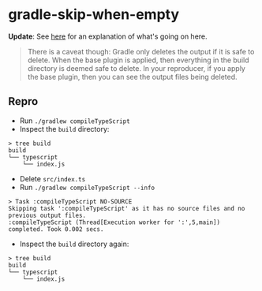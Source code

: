 # gradle-skip-when-empty 

**Update**: See [here](https://github.com/gradle/gradle/issues/9125#issuecomment-1144924302) for an explanation of what's going on here.

> There is a caveat though: Gradle only deletes the output if it is safe to delete. When the base plugin is applied, then everything in the build directory is deemed safe to delete. In your reproducer, if you apply the base plugin, then you can see the output files being deleted.

## Repro
+ Run `./gradlew compileTypeScript`
+ Inspect the `build` directory: 

```
> tree build
build
└── typescript
    └── index.js
```

+ Delete `src/index.ts`
+ Run `./gradlew compileTypeScript --info`

```
> Task :compileTypeScript NO-SOURCE
Skipping task ':compileTypeScript' as it has no source files and no previous output files.
:compileTypeScript (Thread[Execution worker for ':',5,main]) completed. Took 0.002 secs.
```

+ Inspect the `build` directory again:

```
> tree build
build
└── typescript
    └── index.js
```

